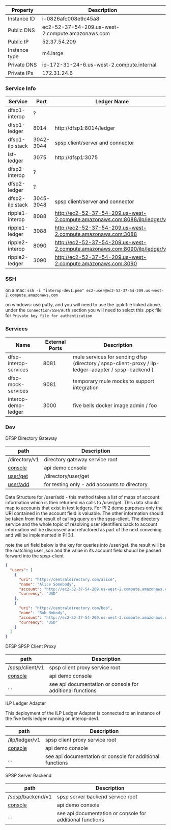 | Property | Description |
| ---- | ----------- |
| Instance ID | i-0826afc008e9c45a8 |
| Public DNS | ec2-52-37-54-209.us-west-2.compute.amazonaws.com |
| Public IP | 52.37.54.209 |
| Instance type | m4.large |
| Private DNS | ip-172-31-24-6.us-west-2.compute.internal |
| Private IPs | 172.31.24.6 |

### Service Info

| Service | Port | Ledger Name |
| ------- | ---- | ----------- |
| dfsp1-interop | ? |  |
| dfsp1-ledger | 8014 | http://dfsp1:8014/ledger |
| dfsp1-ilp stack | 3042-3044 | spsp client/server and connector |
| ist-ledger | 3075 | http://dfsp1:3075 |
| dfsp2-interop | ? |  |
| dfsp2-ledger | ? |  |
| dfsp2-ilp stack | 3045-3048 | spsp client/server and connector |
| ripple1-interop | 8088 |  http://ec2-52-37-54-209.us-west-2.compute.amazonaws.com:8088/ilp/ledger/v1 |
| ripple1-ledger | 3088 | http://ec2-52-37-54-209.us-west-2.compute.amazonaws.com:3088
| ripple2-interop | 8090 |  http://ec2-52-37-54-209.us-west-2.compute.amazonaws.com:8090/ilp/ledger/v1 |
| ripple2-ledger | 3090 | http://ec2-52-37-54-209.us-west-2.compute.amazonaws.com:3090 |



### SSH

on a mac:  `ssh -i "interop-dev1.pem" ec2-user@ec2-52-37-54-209.us-west-2.compute.amazonaws.com`

on windows:  use putty, and you will need to use the .ppk file linked above.  under the `Connection/SSH/Auth` section you will need to select this .ppk file for `Private key file for authentication`

### Services

| Name | External Ports | Description |
| ---- | -------------- | ----------- |
| dfsp-interop-services | 8081 | mule services for sending dfsp (directory / spsp-client-proxy / ilp-ledger-adapter / spsp-backend ) |
| dfsp-mock-services | 9081 | temporary mule mocks to support integration |
| interop-demo-ledger | 3000 | five bells docker image admin / foo |

### Dev

DFSP Directory Gateway

| path | Description |
| ---- | ----------- |
| /directory/v1 | directory gateway service root
| [console](http://ec2-52-37-54-209.us-west-2.compute.amazonaws.com:8081/directory/v1/console/) | api demo console |
| [user/get](http://ec2-52-37-54-209.us-west-2.compute.amazonaws.com:8081/directory/v1/user/get) | /directory/user/get |
| [user/add](http://ec2-52-37-54-209.us-west-2.compute.amazonaws.com:8081/directory/v1/user/add) | for testing only - add accounts to directory |

Data Structure for /user/add - this method takes a list of maps of account information which is then returned via calls to /user/get.  This data should map to accounts that exist in test ledgers.  For PI 2 demo purposes only the URI contained in the account field is valuable.  The other information should be taken from the result of calling query on the spsp-client.  The directory service and the whole topic of resolving user identifiers back to account information  will be discussed and refactored as part of the next convening and will be implemented in PI 3.1.

note the uri field below is the key for queries into /user/get.  the result will be the matching user json and the value in its account field shoudl be passed forward into the spsp-client

```json
{
  "users": [
    {
      "uri": "http://centraldirectory.com/alice",
      "name": "Alice Somebody",
      "account": "http://ec2-52-37-54-209.us-west-2.compute.amazonaws.com:3000/alice",
      "currency": "USD"
    },
    {
      "uri": "http://centraldirectory.com/bob",
      "name": "Bob Nobody",
      "account": "http://ec2-52-37-54-209.us-west-2.compute.amazonaws.com:3000/bob",
      "currency": "USD"
    }
  ]
}
```

DFSP SPSP Client Proxy

| path | Description |
| ---- | ----------- |
| /spsp/client/v1 | spsp client proxy service root |
| [console](http://ec2-52-37-54-209.us-west-2.compute.amazonaws.com:8081/spsp/client/v1/console/) | api demo console |
| ... | see api documentation or console for additional functions |

ILP Ledger Adapter

This deployment of the ILP Ledger Adapter is connected to an instance of the five bells ledger running on interop-dev1.

| path | Description |
| ---- | ----------- |
| /ilp/ledger/v1 | spsp client proxy service root |
| [console](http://ec2-52-37-54-209.us-west-2.compute.amazonaws.com:8081/ilp/ledger/v1/console/) | api demo console |
| ... | see api documentation or console for additional functions |

SPSP Server Backend

| path | Description |
| ---- | ----------- |
| /spsp/backend/v1 | spsp server backend service root |
| [console](http://ec2-52-37-54-209.us-west-2.compute.amazonaws.com:8081/spsp/backend/v1/console/) | api demo console |
| ... | see api documentation or console for additional functions |

